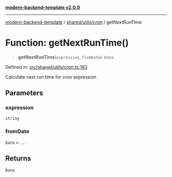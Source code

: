 [**modern-backend-template v2.0.0**](../../../../README.md)

***

[modern-backend-template](../../../../modules.md) / [shared/utils/cron](../README.md) / getNextRunTime

# Function: getNextRunTime()

> **getNextRunTime**(`expression`, `fromDate`): `Date`

Defined in: [src/shared/utils/cron.ts:183](https://github.com/maemreyo/saas-4cus-nodejs/blob/1a77de11cd6eaefe66c31c7f5de281673fc25ce5/src/shared/utils/cron.ts#L183)

Calculate next run time for cron expression

## Parameters

### expression

`string`

### fromDate

`Date` = `...`

## Returns

`Date`
